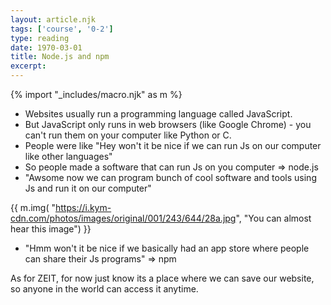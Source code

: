 ```yaml
---
layout: article.njk
tags: ['course', '0-2']
type: reading
date: 1970-03-01
title: Node.js and npm
excerpt: 
---
```

 
{% import "_includes/macro.njk" as m %}

<section>

- Websites usually run a programming language called JavaScript.
- But JavaScript only runs in web browsers (like Google Chrome) - you can't run them on your computer like Python or C.
- People were like "Hey won't it be nice if we can run Js on our computer like other languages"
- So people made a software that can run Js on you computer => node.js
- "Awsome now we can program bunch of cool software and tools using Js and run it on our computer"


{{ m.img( "https://i.kym-cdn.com/photos/images/original/001/243/644/28a.jpg", "You can almost hear this image") }}      

- "Hmm won't it be nice if we basically had an app store where people can share their Js programs" => npm

As for ZEIT, for now just know its a place where we can save our website, so anyone in the world can access it anytime. 

</section>
